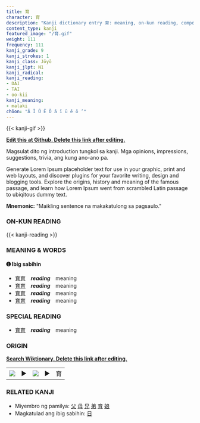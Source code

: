 ```yaml
---
title: 育
character: 育
description: "Kanji dictionary entry 育: meaning, on-kun reading, compounds, origin, related kanji"
content_type: kanji
featured_image: "/育.gif"
weight: 111
frequency: 111
kanji_grade: 9
kanji_strokes: 1
kanji_class: Jōyō
kanji_jlpt: N1
kanji_radical: 
kanji_reading: 
- DAI
- TAI
- oo-kii
kanji_meaning:
- malaki
chōon: "Ā Ī Ū Ē Ō ā ī ū ē ō ’"
---
```

[//]: # (Don't edit the line below. Kanji animated GIF code is automatically generated.)
{{< kanji-gif >}}

[//]: # (Edit below this line.)

**[Edit this at Github. Delete this link after editing.](https://github.com/tim0g/tim/tree/main/content/kanji/育/index.md)**

Magsulat dito ng introduction tungkol sa kanji. Mga opinions, impressions, suggestions, trivia, ang kung ano-ano pa.

Generate Lorem Ipsum placeholder text for use in your graphic, print and web layouts, and discover plugins for your favorite writing, design and blogging tools. Explore the origins, history and meaning of the famous passage, and learn how Lorem Ipsum went from scrambled Latin passage to ubiqitous dummy text.
 
**Mnemonic:** "Maikling sentence na makakatulong sa pagsaulo."

### ON-KUN READING

[//]: # (Don't edit the line below. ON-KUN READING code is automatically generated.)
{{< kanji-reading >}}

### MEANING & WORDS

#### ➊ **Ibig sabihin**
  - [育](../育)[育](../育)　***reading***　meaning
  - [育](../育)[育](../育)　***reading***　meaning
  - [育](../育)[育](../育)　***reading***　meaning
  - [育](../育)[育](../育)　***reading***　meaning

### SPECIAL READING
  - [育](../育)[育](../育)　***reading***　meaning

### ORIGIN

**[Search Wiktionary. Delete this link after editing.](https://wiktionary.org/wiki/育)**
<table class="kanji-table"><tr><td>
<img src="60px-育-bronze.svg.png">
</td><td>▶</td><td>
<img src="60px-育-oracle.svg.png">
</td><td>▶</td>
<td class="kanji-origin">育</td>
</tr></table>

### RELATED KANJI
- Miyembro ng pamilya: [父](../父) [母](../母) [兄](../兄) [弟](../弟) [育](../育) [娘](../娘)
- Magkatulad ang ibig sabihin: [日](../日)

